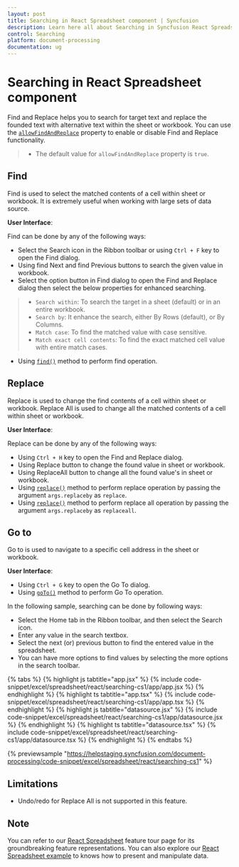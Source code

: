 ```yaml
---
layout: post
title: Searching in React Spreadsheet component | Syncfusion
description: Learn here all about Searching in Syncfusion React Spreadsheet component of Syncfusion Essential JS 2 and more.
control: Searching 
platform: document-processing
documentation: ug
---
```


# Searching in React Spreadsheet component

Find and Replace helps you to search for target text and replace the founded text with alternative text within the sheet or workbook. You can use the [`allowFindAndReplace`](https://ej2.syncfusion.com/react/documentation/api/spreadsheet/#allowfindandreplace) property to enable or disable Find and Replace functionality.

> * The default value for `allowFindAndReplace` property is `true`.

## Find

Find is used to select the matched contents of a cell within sheet or workbook. It is extremely useful when working with large sets of data source.

**User Interface**:

Find can be done by any of the following ways:

* Select the Search icon in the Ribbon toolbar or using `Ctrl + F` key to open the Find dialog.
* Using find Next and find Previous buttons to search the given value in workbook.
* Select the option button in Find dialog to open the Find and Replace dialog then select the below          properties for enhanced searching.

> * `Search within`: To search the target in a sheet (default) or in an entire workbook.
> * `Search by`: It enhance the search, either By Rows (default), or By Columns.
> * `Match case`: To find the matched value with case sensitive.
> * `Match exact cell contents`: To find the exact matched cell value with entire match cases.

* Using [`find()`](https://ej2.syncfusion.com/react/documentation/api/spreadsheet/#find) method to perform find operation.

## Replace

Replace is used to change the find contents of a cell within sheet or workbook. Replace All is used to change all the matched contents of a cell within sheet or workbook.

**User Interface**:

Replace can be done by any of the following ways:

* Using `Ctrl + H` key to open the Find and Replace dialog.
* Using Replace button to change the found value in sheet or workbook.
* Using ReplaceAll button to change all the found value's in sheet or workbook.
* Using [`replace()`](https://ej2.syncfusion.com/react/documentation/api/spreadsheet/#replace) method to perform replace operation by passing the argument `args.replaceby` as `replace`.
* Using [`replace()`](https://ej2.syncfusion.com/react/documentation/api/spreadsheet/#replace) method to perform replace all operation by passing the argument `args.replaceby` as `replaceall`.

## Go to

Go to is used to navigate to a specific cell address in the sheet or workbook.

**User Interface**:

* Using `Ctrl + G` key to open the Go To dialog.
* Using [`goTo()`](https://ej2.syncfusion.com/react/documentation/api/spreadsheet/#goto) method to perform Go To operation.

In the following sample, searching can be done by following ways:

* Select the Home tab in the Ribbon toolbar, and then select the Search icon.
* Enter any value in the search textbox.
* Select the next (or) previous button to find the entered value in the spreadsheet.
* You can have more options to find values by selecting the more options in the search toolbar.

{% tabs %}
{% highlight js tabtitle="app.jsx" %}
{% include code-snippet/excel/spreadsheet/react/searching-cs1/app/app.jsx %}
{% endhighlight %}
{% highlight ts tabtitle="app.tsx" %}
{% include code-snippet/excel/spreadsheet/react/searching-cs1/app/app.tsx %}
{% endhighlight %}
{% highlight js tabtitle="datasource.jsx" %}
{% include code-snippet/excel/spreadsheet/react/searching-cs1/app/datasource.jsx %}
{% endhighlight %}
{% highlight ts tabtitle="datasource.tsx" %}
{% include code-snippet/excel/spreadsheet/react/searching-cs1/app/datasource.tsx %}
{% endhighlight %}
{% endtabs %}

 {% previewsample "https://helpstaging.syncfusion.com/document-processing/code-snippet/excel/spreadsheet/react/searching-cs1" %}

## Limitations

* Undo/redo for Replace All is not supported in this feature.

## Note

You can refer to our [React Spreadsheet](https://www.syncfusion.com/spreadsheet-editor-sdk/react-spreadsheet-editor) feature tour page for its groundbreaking feature representations. You can also explore our [React Spreadsheet example](https://www.syncfusion.com/spreadsheet-editor-sdk/react-spreadsheet-editor) to knows how to present and manipulate data.